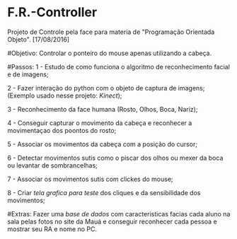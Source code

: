 # F.R.-Controller
Projeto de Controle pela face para materia de "Programação Orientada Objeto". [17/08/2016]

#Objetivo:
Controlar o ponteiro do mouse apenas utilizando a cabeça.

#Passos:
  1 - Estudo de como funciona o algoritmo de reconhecimento facial e de imagens;
  
  2 - Fazer interação do python com o objeto de captura de imagens; (Exemplo usado nesse projeto: *Kinect*);
  
  3 - Reconhecimento da face humana (Rosto, Olhos, Boca, Nariz);
  
  4 - Conseguir capturar o movimento da cabeça e reconhecer a movimentaçao dos poontos do rosto;
  
  5 - Associar os movimentos da cabeça com a posição do cursor;
  
  6 - Detectar movimentos sutis como o piscar dos olhos ou mexer da boca ou levantar de sombrancelhas;
  
  7 - Associar os movimentos sutis com clickes do mouse;
  
  8 - Criar *tela grafica para teste* dos cliques e da sensibilidade dos movimentos;
  
  
#Extras:
  Fazer uma *base de dados* com caracteristicas facias cada aluno na sala pelas fotos no site da Mauá e conseguir reconhecer cada pessoa e mostrar seu RA e nome no PC.

